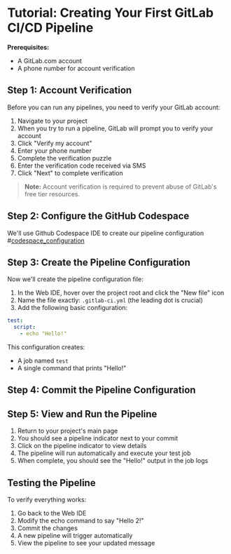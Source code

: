 # Tutorial: Creating Your First GitLab CI/CD Pipeline

**Prerequisites:**
- A GitLab.com account
- A phone number for account verification

## Step 1: Account Verification
Before you can run any pipelines, you need to verify your GitLab account:

1. Navigate to your project
2. When you try to run a pipeline, GitLab will prompt you to verify your account
3. Click "Verify my account"
4. Enter your phone number
5. Complete the verification puzzle
6. Enter the verification code received via SMS
7. Click "Next" to complete verification

> **Note:** Account verification is required to prevent abuse of GitLab's free tier resources.

## Step 2: Configure the GitHub Codespace
We'll use Github Codespace IDE to create our pipeline configuration
#[codespace_configuration]()

## Step 3: Create the Pipeline Configuration
Now we'll create the pipeline configuration file:

1. In the Web IDE, hover over the project root and click the "New file" icon
2. Name the file exactly: `.gitlab-ci.yml` (the leading dot is crucial)
3. Add the following basic configuration:
```yaml
test:
  script:
    - echo "Hello!"
```

This configuration creates:
- A job named `test`
- A single command that prints "Hello!"

## Step 4: Commit the Pipeline Configuration

## Step 5: View and Run the Pipeline
1. Return to your project's main page
2. You should see a pipeline indicator next to your commit
3. Click on the pipeline indicator to view details
4. The pipeline will run automatically and execute your test job
5. When complete, you should see the "Hello!" output in the job logs

## Testing the Pipeline
To verify everything works:

1. Go back to the Web IDE
2. Modify the echo command to say "Hello 2!"
2. Commit the changes
3. A new pipeline will trigger automatically
4. View the pipeline to see your updated message


